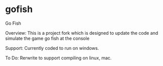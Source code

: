 # gofish
Go Fish

Overview:
This is a project fork which is designed to update the code and simulate the game go fish at the console

Support:
Currently coded to run on windows.    

To Do:
Rerwrite to support compiling on linux, mac.
